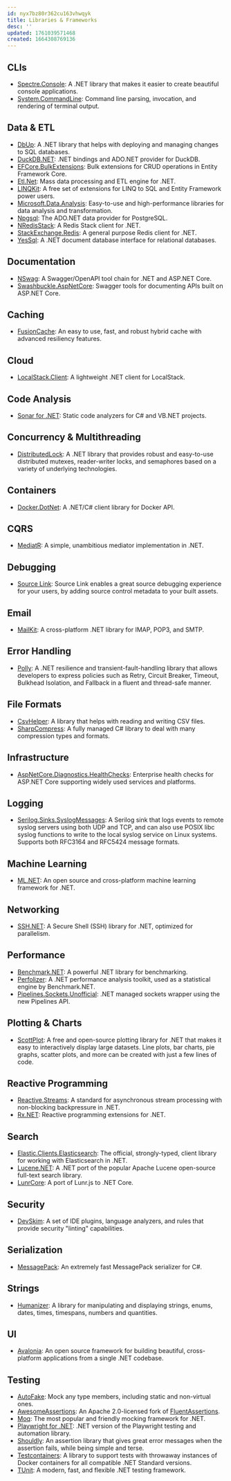 ```yaml
---
id: nyx7bz80r362cu163vhwqyk
title: Libraries & Frameworks
desc: ''
updated: 1761039571468
created: 1664308769136
---
```


## CLIs

- [Spectre.Console](https://github.com/spectreconsole/spectre.console): A .NET library that makes it easier to create beautiful console applications.
- [System.CommandLine](https://github.com/dotnet/command-line-api): Command line parsing, invocation, and rendering of terminal output.

## Data & ETL

- [DbUp](https://github.com/DbUp/DbUp): A .NET library that helps with deploying and managing changes to SQL databases.
- [DuckDB.NET](https://github.com/Giorgi/DuckDB.NET): .NET bindings and ADO.NET provider for DuckDB.
- [EFCore.BulkExtensions](https://github.com/borisdj/EFCore.BulkExtensions): Bulk extensions for CRUD operations in Entity Framework Core.
- [Etl.Net](https://github.com/paillave/Etl.Net): Mass data processing and ETL engine for .NET.
- [LINQKit](https://github.com/scottksmith95/LINQKit): A free set of extensions for LINQ to SQL and Entity Framework power users.
- [Microsoft.Data.Analysis](https://www.nuget.org/packages/Microsoft.Data.Analysis): Easy-to-use and high-performance libraries for data analysis and transformation.
- [Npgsql](https://github.com/npgsql/npgsql): The ADO.NET data provider for PostgreSQL.
- [NRedisStack](https://github.com/redis/NRedisStack): A Redis Stack client for .NET.
- [StackExchange.Redis](https://github.com/StackExchange/StackExchange.Redis/): A general purpose Redis client for .NET.
- [YesSql](https://github.com/sebastienros/yessql): A .NET document database interface for relational databases.

## Documentation

- [NSwag](https://github.com/RicoSuter/NSwag): A Swagger/OpenAPI tool chain for .NET and ASP.NET Core.
- [Swashbuckle.AspNetCore](https://github.com/domaindrivendev/Swashbuckle.AspNetCore): Swagger tools for documenting APIs built on ASP.NET Core.

## Caching

- [FusionCache](https://github.com/ZiggyCreatures/FusionCache): An easy to use, fast, and robust hybrid cache with advanced resiliency features.

## Cloud

- [LocalStack.Client](https://github.com/localstack-dotnet/localstack-dotnet-client): A lightweight .NET client for LocalStack.

## Code Analysis

- [Sonar for .NET](https://github.com/SonarSource/sonar-dotnet): Static code analyzers for C# and VB.NET projects.

## Concurrency & Multithreading

- [DistributedLock](https://github.com/madelson/DistributedLock): A .NET library that provides robust and easy-to-use distributed mutexes, reader-writer locks, and semaphores based on a variety of underlying technologies.

## Containers

- [Docker.DotNet](https://github.com/dotnet/Docker.DotNet): A .NET/C# client library for Docker API.

## CQRS

- [MediatR](https://github.com/jbogard/MediatR): A simple, unambitious mediator implementation in .NET.

## Debugging

- [Source Link](https://github.com/dotnet/sourcelink): Source Link enables a great source debugging experience for your users, by adding source control metadata to your built assets.

## Email

- [MailKit](https://github.com/jstedfast/MailKit): A cross-platform .NET library for IMAP, POP3, and SMTP.

## Error Handling

- [Polly](https://github.com/App-vNext/Polly): A .NET resilience and transient-fault-handling library
that allows developers to express policies such as Retry, Circuit Breaker, Timeout, Bulkhead Isolation, and Fallback in a fluent and thread-safe manner.

## File Formats

- [CsvHelper](https://github.com/JoshClose/CsvHelper): A library that helps with reading and writing CSV files.
- [SharpCompress](https://github.com/adamhathcock/sharpcompress): A fully managed C# library to deal with many compression types and formats.

## Infrastructure

- [AspNetCore.Diagnostics.HealthChecks](https://github.com/Xabaril/AspNetCore.Diagnostics.HealthChecks): Enterprise health checks for ASP.NET Core supporting widely used services and platforms.

## Logging

- [Serilog.Sinks.SyslogMessages](https://github.com/IonxSolutions/serilog-sinks-syslog): A Serilog sink that logs events to remote syslog servers using both UDP and TCP,
and can also use POSIX libc syslog functions to write to the local syslog service on Linux systems.
Supports both RFC3164 and RFC5424 message formats.

## Machine Learning

- [ML.NET](https://github.com/dotnet/machinelearning): An open source and cross-platform machine learning framework for .NET.

## Networking

- [SSH.NET](https://github.com/sshnet/SSH.NET): A Secure Shell (SSH) library for .NET, optimized for parallelism.

## Performance

- [Benchmark.NET](https://github.com/dotnet/BenchmarkDotNet): A powerful .NET library for benchmarking.
- [Perfolizer](https://github.com/AndreyAkinshin/perfolizer): A .NET performance analysis toolkit,
used as a statistical engine by Benchmark.NET.
- [Pipelines.Sockets.Unofficial](https://github.com/mgravell/Pipelines.Sockets.Unofficial): .NET managed sockets wrapper using the new Pipelines API.

## Plotting & Charts

- [ScottPlot](https://github.com/scottplot/scottplot): A free and open-source plotting library for .NET that makes it easy to interactively display large datasets. Line plots, bar charts, pie graphs, scatter plots, and more can be created with just a few lines of code.

## Reactive Programming

- [Reactive.Streams](https://github.com/reactive-streams/reactive-streams-dotnet): A standard for asynchronous stream processing with non-blocking backpressure in .NET.
- [Rx.NET](https://github.com/dotnet/reactive): Reactive programming extensions for .NET.

## Search

- [Elastic.Clients.Elasticsearch](https://github.com/elastic/elasticsearch-net): The official, strongly-typed, client library for working with Elasticsearch in .NET.
- [Lucene.NET](https://github.com/apache/lucenenet/): A .NET port of the popular Apache Lucene open-source full-text search library.
- [LunrCore](https://github.com/bleroy/lunr-core): A port of Lunr.js to .NET Core.

## Security

- [DevSkim](https://github.com/microsoft/DevSkim): A set of IDE plugins, language analyzers, and rules that provide security "linting" capabilities.

## Serialization

- [MessagePack](https://github.com/neuecc/MessagePack-CSharp): An extremely fast MessagePack serializer for C#.

## Strings

- [Humanizer](https://github.com/Humanizr/Humanizer): A library for manipulating and displaying strings, enums, dates, times, timespans, numbers and quantities.

## UI

- [Avalonia](https://avaloniaui.net/): An open source framework for building beautiful, cross-platform applications from a single .NET codebase.

## Testing

- [AutoFake](https://github.com/Serg046/AutoFake): Mock any type members, including static and non-virtual ones.
- [AwesomeAssertions](https://github.com/AwesomeAssertions/AwesomeAssertions): An Apache 2.0-licensed fork of [FluentAssertions](https://github.com/fluentassertions/fluentassertions).
- [Moq](https://github.com/devlooped/moq): The most popular and friendly mocking framework for .NET.
- [Playwright for .NET](https://github.com/microsoft/playwright-dotnet): .NET version of the Playwright testing and automation library.
- [Shouldly](https://github.com/shouldly/shouldly): An assertion library that gives great error messages when the assertion fails, while being simple and terse.
- [Testcontainers](https://github.com/testcontainers/testcontainers-dotnet): A library to support tests with throwaway instances of Docker containers for all compatible .NET Standard versions.
- [TUnit](https://github.com/thomhurst/TUnit): A modern, fast, and flexible .NET testing framework.
